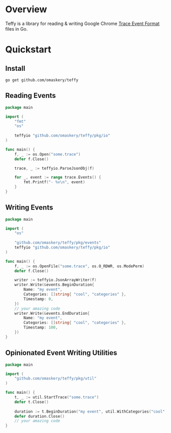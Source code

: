 
# Overview

Teffy is a library for reading & writing Google Chrome [Trace Event Format](https://docs.google.com/document/d/1CvAClvFfyA5R-PhYUmn5OOQtYMH4h6I0nSsKchNAySU/preview) files in Go.

# Quickstart

## Install

`go get github.com/omaskery/teffy`

## Reading Events

```go
package main

import (
    "fmt"
    "os"
    
    teffyio "github.com/omaskery/teffy/pkg/io"
)

func main() {
    f, _ := os.Open("some.trace")
    defer f.Close()

    trace, _ := teffyio.ParseJsonObj(f)

    for _, event := range trace.Events() {
        fmt.Printf("- %v\n", event)
    }
}
```

## Writing Events

```go
package main

import (
    "os"
    
    "github.com/omaskery/teffy/pkg/events"
    teffyio "github.com/omaskery/teffy/pkg/io"
)

func main() {
    f, _ := os.OpenFile("some.trace", os.O_RDWR, os.ModePerm)
    defer f.Close()

    writer := teffyio.JsonArrayWriter(f)
    writer.Write(&events.BeginDuration{
        Name: "my event",
        Categories: []string{ "cool", "categories" },
        Timestamp: 0,
    })
    // your amazing code
    writer.Write(&events.EndDuration{
        Name: "my event",
        Categories: []string{ "cool", "categories" },
        Timestamp: 100,
    })
}
```

## Opinionated Event Writing Utilities

```go
package main

import (
    "github.com/omaskery/teffy/pkg/util"
)

func main() {
    t, _ := util.StartTrace("some.trace")
    defer t.Close()
    
    duration := t.BeginDuration("my event", util.WithCategories("cool", "categories"))
    defer duration.Close()
    // your amazing code
}
```
